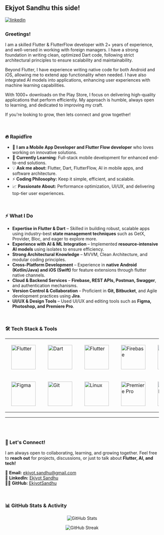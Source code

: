 ## Ekjyot Sandhu this side!   
  

<a href="https://linkedin.com/in/ekjyot-sandhu-766b59211" target="_blank">
<img src=https://img.shields.io/badge/linkedin-%231E77B5.svg?&style=for-the-badge&logo=linkedin&logoColor=white alt=linkedin style="margin-bottom: 5px;" />
</a>  
  



### Greetings!  
I am a skilled Flutter & FlutterFlow developer with 2+ years of experience, and well-versed in working with foreign managers. I have a strong foundation in writing clean, optimized Dart code, following strict architectural principles to ensure scalability and maintainability.

Beyond Flutter, I have experience writing native code for both Android and iOS, allowing me to extend app functionality when needed. I have also integrated AI models into applications, enhancing user experiences with machine learning capabilities.

With 1000+ downloads on the Play Store, I focus on delivering high-quality applications that perform efficiently. My approach is humble, always open to learning, and dedicated to improving my craft.

If you're looking to grow, then lets connect and grow together!  
  

<br/>  


### 🔥 Rapidfire
- 🔭 **I am a Mobile App Developer and Flutter Flow developer** who loves working on innovative solutions.
- 🌱 **Currently Learning**: Full-stack mobile development for enhanced end-to-end solutions.
- 💡 **Ask me about:** Flutter, Dart, FlutterFlow, AI in mobile apps, and software architecture.
- ⚡ **Coding Philosophy:** Keep it simple, efficient, and scalable.
- 📈 **Passionate About:** Performance optimization, UI/UX, and delivering top-tier user experiences.

  

<br/>  


### ⚡ What I Do
- **Expertise in Flutter & Dart** – Skilled in building robust, scalable apps using industry-best **state management techniques** such as GetX, Provider, Bloc, and eager to explore more.
- **Experience with AI & ML Integration** – Implemented **resource-intensive AI models** using isolates to ensure efficiency.
- **Strong Architectural Knowledge** – MVVM, Clean Architecture, and modular coding principles.
- **Cross-Platform Development** – Experience in **native Android (Kotlin/Java) and iOS (Swift)** for feature extensions through flutter native channels.
- **Cloud & Backend Services** – **Firebase, REST APIs, Postman, Swagger**, and authentication mechanisms.
- **Version Control & Collaboration** – Proficient in **Git, Bitbucket**, and Agile development practices using **Jira**.
- **UI/UX & Design Tools** – Used UI/UX and editing tools such as **Figma, Photoshop, and Premiere Pro**.

  

<br/>  




### 🛠️ Tech Stack & Tools  
<div align="center">  
  <table>
    <tr>
      <td style="padding: 20px;">
        <a href="https://flutter.dev/" target="_blank">
          <img src="https://profilinator.rishav.dev/skills-assets/flutterio-icon.svg" alt="Flutter" height="80"/>
        </a>
      </td>
      <td style="padding: 20px;">
        <a href="https://dart.dev/" target="_blank">
          <img src="https://profilinator.rishav.dev/skills-assets/dartlang-icon.svg" alt="Dart" height="80"/>
        </a>
      </td>
      <td style="padding: 20px;">
        <a href="https://www.flutterflow.io/" target="_blank">
          <img src="https://yt3.googleusercontent.com/ifGefyNhaGJ2TXrybafKcNDolsx1Wxpsk4mroLuVsbCZLQhtPYuLBrjUv5JG0ZnRLDi78I-KDRQ=s900-c-k-c0x00ffffff-no-rj" alt="Flutter" height="80"/>
        </a>
      </td>
      <td style="padding: 20px;">
        <a href="https://firebase.google.com/" target="_blank">
          <img src="https://profilinator.rishav.dev/skills-assets/firebase.png" alt="Firebase" height="80"/>
        </a>
      </td>
      <td style="padding: 20px;">
        <a href="https://developer.apple.com/swift/" target="_blank">
          <img src="https://profilinator.rishav.dev/skills-assets/swift-original-wordmark.svg" alt="Swift" height="80"/>
        </a>
      </td>
      <td style="padding: 20px;">
        <a href="https://www.android.com/intl/en_in/" target="_blank">
          <img src="https://profilinator.rishav.dev/skills-assets/android-original-wordmark.svg" alt="Android" height="80"/>
        </a>
      </td>
    </tr>
    <tr>
      <td style="padding: 20px;">
        <a href="https://www.figma.com/" target="_blank">
          <img src="https://profilinator.rishav.dev/skills-assets/figma-icon.svg" alt="Figma" height="80"/>
        </a>
      </td>
      <td style="padding: 20px;">
        <a href="https://github.com/" target="_blank">
          <img src="https://profilinator.rishav.dev/skills-assets/git-scm-icon.svg" alt="Git" height="80"/>
        </a>
      </td>
      <td style="padding: 20px;">
        <a href="https://www.linux.org/" target="_blank">
          <img src="https://profilinator.rishav.dev/skills-assets/linux-original.svg" alt="Linux" height="80"/>
        </a>
      </td>
      <td style="padding: 20px;">
        <a href="https://www.adobe.com/in/products/premiere.html" target="_blank">
          <img src="https://profilinator.rishav.dev/skills-assets/adobepremierepro.png" alt="Premiere Pro" height="80"/>
        </a>
      </td>
      <td style="padding: 20px;">
        <a href="https://www.adobe.com/in/products/photoshop.html" target="_blank">
          <img src="https://profilinator.rishav.dev/skills-assets/photoshop-plain.svg" alt="Photoshop" height="80"/>
        </a>
      </td>
    </tr>
  </table>
</div>

---

<br/>  

  

<br/>  




### 📢 Let's Connect!  
I am always open to collaborating, learning, and growing together. Feel free to **reach out** for projects, discussions, or just to talk about **Flutter, AI, and tech!**

📩 **Email:** ekjyot.sandhu@gmail.com  
💼 **LinkedIn:** [Ekjyot Sandhu](https://linkedin.com/in/ekjyot-sandhu-766b59211)  
👨‍💻 **GitHub:** [EkjyotSandhu](https://github.com/EkjyotSandhu)  

  

<br/>  



### 📊 GitHub Stats & Activity
<p align="center">
  <img src="https://github-readme-stats.vercel.app/api?username=ekjyotsandhu12&show_icons=true&locale=en" alt="GitHub Stats" />
</p>
<p align="center">
  <img src="https://github-readme-streak-stats.herokuapp.com/?user=ekjyotsandhu12&" alt="GitHub Streak" />
</p>

